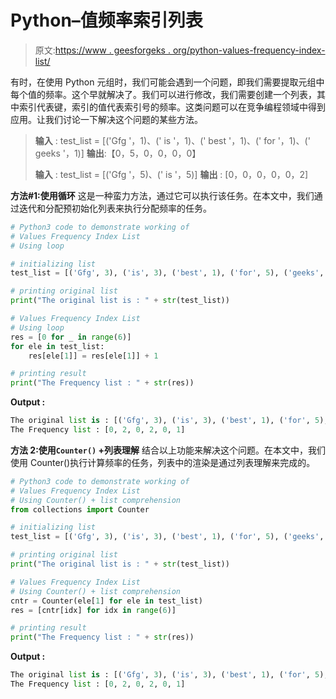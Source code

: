 # Python–值频率索引列表

> 原文:[https://www . geesforgeks . org/python-values-frequency-index-list/](https://www.geeksforgeeks.org/python-values-frequency-index-list/)

有时，在使用 Python 元组时，我们可能会遇到一个问题，即我们需要提取元组中每个值的频率。这个早就解决了。我们可以进行修改，我们需要创建一个列表，其中索引代表键，索引的值代表索引号的频率。这类问题可以在竞争编程领域中得到应用。让我们讨论一下解决这个问题的某些方法。

> **输入** : test_list = [('Gfg '，1)、(' is '，1)、(' best '，1)、(' for '，1)、(' geeks '，1)]
> **输出**:【0，5，0，0，0，0】
> 
> **输入** : test_list = [('Gfg '，5)、(' is '，5)]
> **输出** : [0，0，0，0，0，2]

**方法#1:使用循环**
这是一种蛮力方法，通过它可以执行该任务。在本文中，我们通过迭代和分配预初始化列表来执行分配频率的任务。

```py
# Python3 code to demonstrate working of 
# Values Frequency Index List
# Using loop

# initializing list
test_list = [('Gfg', 3), ('is', 3), ('best', 1), ('for', 5), ('geeks', 1)]

# printing original list
print("The original list is : " + str(test_list))

# Values Frequency Index List
# Using loop
res = [0 for _ in range(6)]
for ele in test_list:
    res[ele[1]] = res[ele[1]] + 1

# printing result 
print("The Frequency list : " + str(res)) 
```

**Output :**

```py
The original list is : [('Gfg', 3), ('is', 3), ('best', 1), ('for', 5), ('geeks', 1)]
The Frequency list : [0, 2, 0, 2, 0, 1]

```

**方法 2:使用`Counter()` +列表理解**
结合以上功能来解决这个问题。在本文中，我们使用 Counter()执行计算频率的任务，列表中的渲染是通过列表理解来完成的。

```py
# Python3 code to demonstrate working of 
# Values Frequency Index List
# Using Counter() + list comprehension
from collections import Counter

# initializing list
test_list = [('Gfg', 3), ('is', 3), ('best', 1), ('for', 5), ('geeks', 1)]

# printing original list
print("The original list is : " + str(test_list))

# Values Frequency Index List
# Using Counter() + list comprehension
cntr = Counter(ele[1] for ele in test_list)
res = [cntr[idx] for idx in range(6)]

# printing result 
print("The Frequency list : " + str(res)) 
```

**Output :**

```py
The original list is : [('Gfg', 3), ('is', 3), ('best', 1), ('for', 5), ('geeks', 1)]
The Frequency list : [0, 2, 0, 2, 0, 1]

```